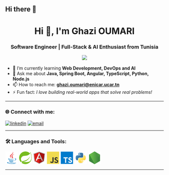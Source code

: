 ## Hi there 👋

<!--
**oumarii/oumarii** is a ✨ _special_ ✨ repository because its `README.md` (this file) appears on your GitHub profile.

Here are some ideas to get you started:

- 🔭 I’m currently working on ...
- 🌱 I’m currently learning ...
- 👯 I’m looking to collaborate on ...
- 🤔 I’m looking for help with ...
- 💬 Ask me about ...
- 📫 How to reach me: ...
- 😄 Pronouns: ...
- ⚡ Fun fact: ...
-->
<h1 align="center">Hi 👋, I'm Ghazi OUMARI</h1>
<h3 align="center">Software Engineer | Full-Stack & AI Enthusiast from Tunisia</h3>

<p align="center">
  <img src="https://media.giphy.com/media/qgQUggAC3Pfv687qPC/giphy.gif" width="200" />
</p>

- 🌱 I’m currently learning **Web Development, DevOps and AI**
- 💬 Ask me about **Java, Spring Boot, Angular, TypeScript, Python, Node.js**
- 📫 How to reach me: **ghazi.oumari@enicar.ucar.tn**  
- ⚡ Fun fact: *I love building real-world apps that solve real problems!*

---

### 🌐 Connect with me:
<p align="left">
<a href="[linkedin.com/in/oumari-ghazi-028571296](https://www.linkedin.com/in/oumari-ghazi-028571296/)" target="blank"><img align="center" src="https://img.shields.io/badge/LinkedIn-blue?logo=linkedin" alt="linkedin" /></a>
<a href="mailto:ghazi.oumari@enicar.ucar.tn"><img align="center" src="https://img.shields.io/badge/Email-red?logo=gmail" alt="email" /></a>
</p>

---

### 🛠 Languages and Tools:
<p>
  <img src="https://raw.githubusercontent.com/devicons/devicon/master/icons/java/java-original.svg" alt="java" width="40" height="40"/>
  <img src="https://raw.githubusercontent.com/devicons/devicon/master/icons/spring/spring-original.svg" alt="spring" width="40" height="40"/>
  <img src="https://raw.githubusercontent.com/devicons/devicon/master/icons/angularjs/angularjs-original.svg" alt="angular" width="40" height="40"/>
  <img src="https://raw.githubusercontent.com/devicons/devicon/master/icons/javascript/javascript-original.svg" alt="javascript" width="40" height="40"/>
  <img src="https://raw.githubusercontent.com/devicons/devicon/master/icons/typescript/typescript-original.svg" alt="typescript" width="40" height="40"/>
  <img src="https://raw.githubusercontent.com/devicons/devicon/master/icons/python/python-original.svg" alt="python" width="40" height="40"/>
  <img src="https://raw.githubusercontent.com/devicons/devicon/master/icons/nodejs/nodejs-original.svg" alt="nodejs" width="40" height="40"/>
</p>

---

